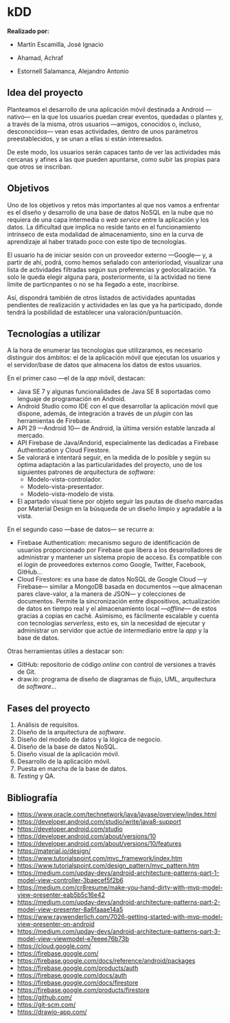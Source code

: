 # kDD
**Realizado por:**

* Martín Escamilla, José Ignacio

* Ahamad, Achraf

* Estornell Salamanca, Alejandro Antonio

## Idea del proyecto
Planteamos el desarrollo de una aplicación móvil destinada a Android —nativo— en la que los usuarios puedan crear eventos, quedadas o plantes y, a través de la misma, otros usuarios —amigos, conocidos o, incluso, desconocidos— vean esas actividades, dentro de unos parámetros preestablecidos, y se unan a ellas si están interesados.

De este modo, los usuarios serán capaces tanto de ver las actividades más cercanas y afines a las que pueden apuntarse, como subir las propias para que otros se inscriban.

## Objetivos
Uno de los objetivos y retos más importantes al que nos vamos a enfrentar es el diseño y desarrollo de una base de datos NoSQL en la nube que no requiera de una capa intermedia o _web service_ entre la aplicación y los datos. La dificultad que implica no reside tanto en el funcionamiento intrínseco de esta modalidad de almacenamiento, sino en la curva de aprendizaje al haber tratado poco con este tipo de tecnologías.

El usuario ha de iniciar sesión con un proveedor externo —Google— y, a partir de ahí, podrá, como hemos señalado con anterioriodad, visualizar una lista de actividades filtradas según sus preferencias y geolocalización. Ya solo le queda elegir alguna para, posteriormente, si la actividad no tiene límite de particnpantes o no se ha llegado a este, inscribirse.

Así, dispondrá también de otros listados de actividades apuntadas pendientes de realización y actividades en las que ya ha participado, donde tendrá la posbilidad de establecer una valoración/puntuación.

## Tecnologías a utilizar
A la hora de enumerar las tecnologías que utilizaramos, es necesario distinguir dos ámbitos: el de la aplicación móvil que ejecutan los usuarios y el servidor/base de datos que almacena los datos de estos usuarios.

En el primer caso —el de la _app_ móvil, destacan:

* Java SE 7 y algunas funcionalidades de Java SE 8 soportadas como lenguaje de programación en Android.
* Android Studio como IDE con el que desarrollar la aplicación móvil que dispone, además, de integración a través de un _plugin_ con las herramientas de Firebase.
* API 29 —Android 10— de Android, la última versión estable lanzada al mercado.
* API Firebase de Java/Andorid, especialmente las dedicadas a Firebase Authentication y Cloud Firestore.
* Se valorará e intentará seguir, en la medida de lo posible y según su óptima adaptación a las particularidades del proyecto, uno de los siguientes patrones de arquitectura de _software_:
  * Modelo-vista-controlador.
  * Modelo-vista-presentador.
  * Modelo-vista-modelo de vista.
* El apartado visual tiene por objeto seguir las pautas de diseño marcadas por Material Design en la búsqueda de un diseño limpio y agradable a la vista.

En el segundo caso —base de datos— se recurre a:

* Firebase Authentication: mecanismo seguro de identificación de usuarios proporcionado por Firebase que libera a los desarrolladores de administrar y mantener un sistema propio de acceso. Es compatible con el _login_ de proveedores externos como Google, Twitter, Facebook, GitHub...
* Cloud Firestore: es una base de datos NoSQL de Google Cloud —y Firebase— similar a MongoDB basada en documentos —que almacenan pares clave-valor, a la manera de JSON— y colecciones de documentos. Permite la sincronización entre dispositivos, actualización de datos en tiempo real y el almacenamiento local —_offline_— de estos gracias a copias en caché. Asimismo, es fácilmente escalable y cuenta con tecnologías _serverless_, esto es, sin la necesidad de ejecutar y administrar un servidor que actúe de intermediario entre la _app_ y la base de datos.

Otras herramientas útiles a destacar son:

* GitHub: repositorio de código _online_ con control de versiones a través de Git.
* draw.io: programa de diseño de diagramas de flujo, UML, arquitectura de _software_...

## Fases del proyecto
1. Análisis de requisitos.
2. Diseño de la arquitectura de _software_.
3. Diseño del modelo de datos y la lógica de negocio.
4. Diseño de la base de datos NoSQL.
5. Diseño visual de la aplicación móvil.
6. Desarrollo de la aplicación móvil.
7. Puesta en marcha de la base de datos.
8. _Testing_ y QA.

## Bibliografía
* https://www.oracle.com/technetwork/java/javase/overview/index.html
* https://developer.android.com/studio/write/java8-support
* https://developer.android.com/studio
* https://developer.android.com/about/versions/10
* https://developer.android.com/about/versions/10/features
* https://material.io/design/
* https://www.tutorialspoint.com/mvc_framework/index.htm
* https://www.tutorialspoint.com/design_pattern/mvc_pattern.htm
* https://medium.com/upday-devs/android-architecture-patterns-part-1-model-view-controller-3baecef5f2b6
* https://medium.com/cr8resume/make-you-hand-dirty-with-mvp-model-view-presenter-eab5b5c16e42
* https://medium.com/upday-devs/android-architecture-patterns-part-2-model-view-presenter-8a6faaae14a5
* https://www.raywenderlich.com/7026-getting-started-with-mvp-model-view-presenter-on-android
* https://medium.com/upday-devs/android-architecture-patterns-part-3-model-view-viewmodel-e7eeee76b73b
* https://cloud.google.com/
* https://firebase.google.com/
* https://firebase.google.com/docs/reference/android/packages
* https://firebase.google.com/products/auth
* https://firebase.google.com/docs/auth
* https://firebase.google.com/docs/firestore
* https://firebase.google.com/products/firestore
* https://github.com/
* https://git-scm.com/
* https://drawio-app.com/
